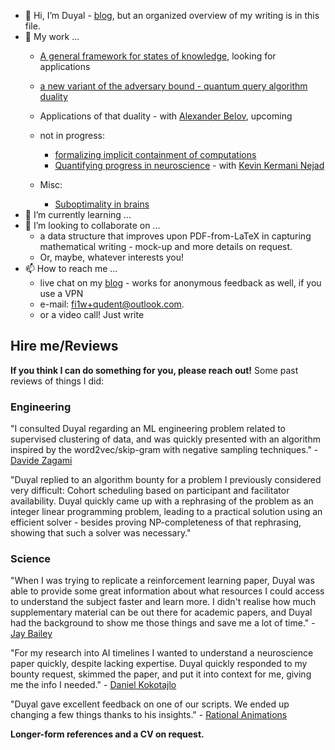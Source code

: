 - 👋 Hi, I’m Duyal - [blog](https://qudent.github.io), but an organized overview of my writing is in this file.
- 👀 My work ...
   - [A general framework for states of knowledge](https://qudent.github.io/posts/2022/08/convex-knowledge.html), looking for applications
   - [a new variant of the adversary bound - quantum query algorithm duality](https://github.com/qudent/RhoPaths)
   - Applications of that duality - with [Alexander Belov](http://home.lu.lv/~belovs/), upcoming
   - not in progress:
      - [formalizing implicit containment of computations](https://qudent.github.io/posts/2022/04/implicit-computations/)
      - [Quantifying progress in neuroscience](https://qudent.github.io/posts/2022/06/intro-neuroscience-progress-studies/) - with [Kevin Kermani Nejad](https://bristolcnu.github.io/people/RPC_kevin_nejad/index.html)

   - Misc:
      - [Suboptimality in brains](https://qudent.github.io/posts/2022/06/neuro-stochasticity/)
- 🌱 I’m currently learning ...
- 💞️ I’m looking to collaborate on ...
    - a data structure that improves upon PDF-from-LaTeX in capturing mathematical writing - mock-up and more details on request.
    - Or, maybe, whatever interests you!
- 📫 How to reach me ...
   - live chat on my [blog](https://qudent.github.io) - works for anonymous feedback as well, if you use a VPN
   - e-mail: fi1w+qudent@outlook.com.
   - or a video call! Just write

Hire me/Reviews
-------
**If you think I can do something for you, please reach out!** Some past reviews of things I did:

### Engineering
"I consulted Duyal regarding an ML engineering problem related to supervised clustering of data, and was quickly presented with an algorithm inspired by the word2vec/skip-gram with negative sampling techniques." - [Davide Zagami](https://davidezagami.github.io/)

"Duyal replied to an algorithm bounty for a problem I previously considered very difficult: Cohort scheduling based on participant and facilitator availability. Duyal quickly came up with a rephrasing of the problem as an integer linear programming problem, leading to a practical solution using an efficient solver - besides proving NP-completeness of that rephrasing, showing that such a solver was necessary."

### Science
"When I was trying to replicate a reinforcement learning paper, Duyal was able to provide some great information about what resources I could access to understand the subject faster and learn more. I didn't realise how much supplementary material can be out there for academic papers, and Duyal had the background to show me those things and save me a lot of time." - [Jay Bailey](https://au.linkedin.com/in/jay-bailey-cs)

"For my research into AI timelines I wanted to understand a neuroscience paper quickly, despite lacking expertise. Duyal quickly responded to my bounty request, skimmed the paper, and put it into context for me, giving me the info I needed." - [Daniel Kokotajlo](https://philosophy.unc.edu/people/daniel-kokotajlo/)

"Duyal gave excellent feedback on one of our scripts. We ended up changing a few things thanks to his insights." - [Rational Animations](https://www.youtube.com/RationalAnimations)

**Longer-form references and a CV on request.**
